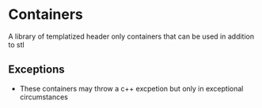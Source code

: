 # Containers
A library of templatized header only containers that can be used in addition to stl

## Exceptions
- These containers may throw a c++ excpetion but only in exceptional circumstances
